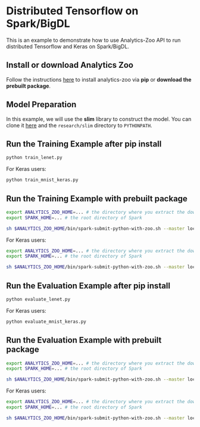 # Distributed Tensorflow on Spark/BigDL

This is an example to demonstrate how to use Analytics-Zoo API to run distributed
Tensorflow and Keras on Spark/BigDL.

## Install or download Analytics Zoo
Follow the instructions [here](https://analytics-zoo.github.io/master/#PythonUserGuide/install/) to install analytics-zoo via __pip__ or __download the prebuilt package__.

## Model Preparation

In this example, we will use the **slim** library to construct the model. You can
clone it [here](https://github.com/tensorflow/models/tree/master/research/slim) and
the `research/slim` directory to `PYTHONPATH`.

## Run the Training Example after pip install

```bash
python train_lenet.py
```

For Keras users:

```bash
python train_mnist_keras.py
```

## Run the Training Example with prebuilt package

```bash
export ANALYTICS_ZOO_HOME=... # the directory where you extract the downloaded Analytics Zoo zip package
export SPARK_HOME=... # the root directory of Spark

sh $ANALYTICS_ZOO_HOME/bin/spark-submit-python-with-zoo.sh --master local[4] train_lenet.py
```

For Keras users:

```bash
export ANALYTICS_ZOO_HOME=... # the directory where you extract the downloaded Analytics Zoo zip package
export SPARK_HOME=... # the root directory of Spark

sh $ANALYTICS_ZOO_HOME/bin/spark-submit-python-with-zoo.sh --master local[4] train_mnist_keras.py
```

## Run the Evaluation Example after pip install

```bash
python evaluate_lenet.py
```

For Keras users:

```bash
python evaluate_mnist_keras.py
```

## Run the Evaluation Example with prebuilt package

```bash
export ANALYTICS_ZOO_HOME=... # the directory where you extract the downloaded Analytics Zoo zip package
export SPARK_HOME=... # the root directory of Spark

sh $ANALYTICS_ZOO_HOME/bin/spark-submit-python-with-zoo.sh --master local[4] evaluate_lenet.py
```

For Keras users:

```bash
export ANALYTICS_ZOO_HOME=... # the directory where you extract the downloaded Analytics Zoo zip package
export SPARK_HOME=... # the root directory of Spark

sh $ANALYTICS_ZOO_HOME/bin/spark-submit-python-with-zoo.sh --master local[4] evaluate_mnist_keras.py
```


